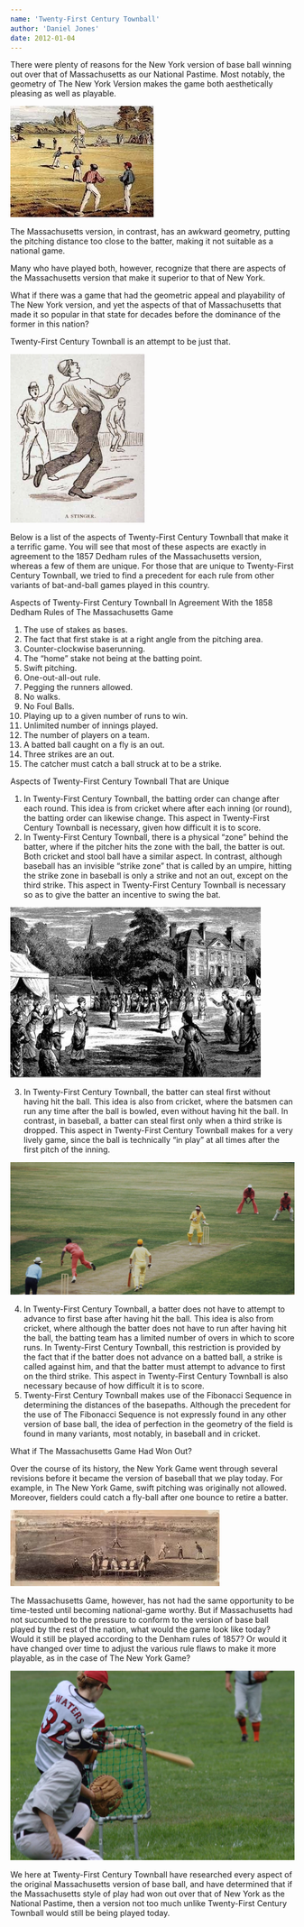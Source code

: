 ```yaml
---
name: 'Twenty-First Century Townball'
author: 'Daniel Jones'
date: 2012-01-04
---
```


There were plenty of reasons for the New York version of base ball winning out over that of Massachusetts as our National Pastime. Most notably, the geometry of The New York Version makes the game both aesthetically pleasing as well as playable.

![The geometry of the New York version of base ball makes the game aesthetically pleasing as well as playable](/public/content/21c-new-york-1.jpg)

The Massachusetts version, in contrast, has an awkward geometry, putting the pitching distance too close to the batter, making it not suitable as a national game.

Many who have played both, however, recognize that there are aspects of the Massachusetts version that make it superior to that of New York.

What if there was a game that had the geometric appeal and playability of The New York version, and yet the aspects of that of Massachusetts that made it so popular in that state for decades before the dominance of the former in this nation?

Twenty-First Century Townball is an attempt to be just that.

![Twenty-First Century Townball is an attempt at marrying the geometric appeal and playability of the New York style of play with the aspects of the Massachusetts version that made it so popular](/public/content/21c-stinger.png)

Below is a list of the aspects of Twenty-First Century Townball that make it a terrific game. You will see that most of these aspects are exactly in agreement to the 1857 Dedham rules of the Massachusetts version, whereas a few of them are unique. For those that are unique to Twenty-First Century Townball, we tried to find a precedent for each rule from other variants of bat-and-ball games played in this country.

Aspects of Twenty-First Century Townball In Agreement
With the 1858 Dedham Rules of The Massachusetts Game

1. The use of stakes as bases.
2. The fact that first stake is at a right angle from the pitching area.
3. Counter-clockwise baserunning.
4. The “home” stake not being at the batting point.
5. Swift pitching.
6. One-out-all-out rule.
7. Pegging the runners allowed.
8. No walks.
9. No Foul Balls.
10. Playing up to a given number of runs to win.
11. Unlimited number of innings played.
12. The number of players on a team.
13. A batted ball caught on a fly is an out.
14. Three strikes are an out.
15. The catcher must catch a ball struck at to be a strike.

Aspects of Twenty-First Century Townball That are Unique

1. In Twenty-First Century Townball, the batting order can change after each round. This idea is from cricket where after each inning (or round), the batting order can likewise change. This aspect in Twenty-First Century Townball is necessary, given how difficult it is to score.
2. In Twenty-First Century Townball, there is a physical “zone” behind the batter, where if the pitcher hits the zone with the ball, the batter is out. Both cricket and stool ball have a similar aspect. In contrast, although baseball has an invisible “strike zone” that is called by an umpire, hitting the strike zone in baseball is only a strike and not an out, except on the third strike. This aspect in Twenty-First Century Townball is necessary so as to give the batter an incentive to swing the bat.

![In Twenty-First Century Townball, as in stool ball, if the ball hits the zone, then the batter is out](/public/content/21c-zone.jpg)

3. In Twenty-First Century Townball, the batter can steal first without having hit the ball. This idea is also from cricket, where the batsmen can run any time after the ball is bowled, even without having hit the ball. In contrast, in baseball, a batter can steal first only when a third strike is dropped. This aspect in Twenty-First Century Townball makes for a very lively game, since the ball is technically “in play” at all times after the first pitch of the inning.

![In Twenty-First Century Townball, as in cricket, the batters can attempt to “steal first” without having hit the ball](/public/content/21c-cricket.jpg)

4. In Twenty-First Century Townball, a batter does not have to attempt to advance to first base after having hit the ball. This idea is also from cricket, where although the batter does not have to run after having hit the ball, the batting team has a limited number of overs in which to score runs. In Twenty-First Century Townball, this restriction is provided by the fact that if the batter does not advance on a batted ball, a strike is called against him, and that the batter must attempt to advance to first on the third strike. This aspect in Twenty-First Century Townball is also necessary because of how difficult it is to score.
5. Twenty-First Century Townball makes use of the Fibonacci Sequence in determining the distances of the basepaths. Although the precedent for the use of The Fibonacci Sequence is not expressly found in any other version of base ball, the idea of perfection in the geometry of the field is found in many variants, most notably, in baseball and in cricket.

What if The Massachusetts Game Had Won Out?

Over the course of its history, the New York Game went through several revisions before it became the version of baseball that we play today. For example, in The New York Game, swift pitching was originally not allowed. Moreover, fielders could catch a fly-ball after one bounce to retire a batter.

![The New York Game went through several revisions before it became the version of baseball that we play today](/public/content/21c-new-york-2.jpg)

The Massachusetts Game, however, has not had the same opportunity to be time-tested until becoming national-game worthy. But if Massachusetts had not succumbed to the pressure to conform to the version of base ball played by the rest of the nation, what would the game look like today? Would it still be played according to the Denham rules of 1857? Or would it have changed over time to adjust the various rule flaws to make it more playable, as in the case of The New York Game?

![If the Massachusetts style of play had won out over that of New York, then perhaps we would still be playing a version of base ball not too much unlike Twenty-First Century Townball today](/public/content/21c-today.jpg)

We here at Twenty-First Century Townball have researched every aspect of the original Massachusetts version of base ball, and have determined that if the Massachusetts style of play had won out over that of New York as the National Pastime, then a version not too much unlike Twenty-First Century Townball would still be being played today.
